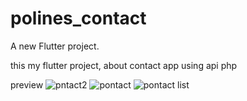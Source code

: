 # polines_contact

A new Flutter project.

this  my flutter project, about contact app using api php 

preview 
![pntact2](https://github.com/ahmdirvn/polinesContact-using-Flutter/assets/98068506/85345b27-dfdb-4707-83e0-7fbe2124fce3)
![pontact](https://github.com/ahmdirvn/polinesContact-using-Flutter/assets/98068506/84182e0f-3703-498e-846b-83c7a3e9f4ef)
![pontact list](https://github.com/ahmdirvn/polinesContact-using-Flutter/assets/98068506/8fbe6976-fd3a-439d-9476-df5e9c1af795)
